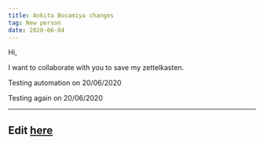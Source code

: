 ```yaml
---
title: Ankita Bosamiya changes
tag: New person
date: 2020-06-04
---
```


Hi,

I want to collaborate with you to save my zettelkasten.

Testing automation on 20/06/2020

Testing again on 20/06/2020

---
Edit [here](https://github.com/ankitadhandha/zettelkasten/edit/master/6hbkilml4.md)
---
